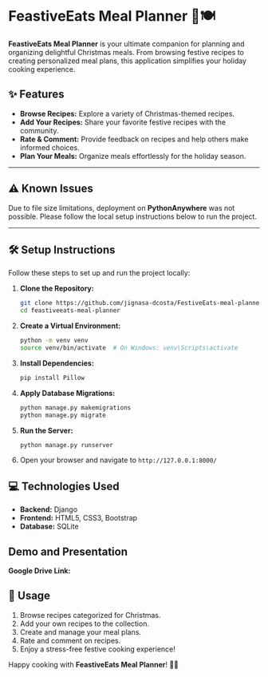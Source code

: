 # FeastiveEats Meal Planner 🎄🍽️

**FeastiveEats Meal Planner** is your ultimate companion for planning and organizing delightful Christmas meals. From browsing festive recipes to creating personalized meal plans, this application simplifies your holiday cooking experience.

## ✨ Features

- **Browse Recipes:** Explore a variety of Christmas-themed recipes.
- **Add Your Recipes:** Share your favorite festive recipes with the community.
- **Rate & Comment:** Provide feedback on recipes and help others make informed choices.
- **Plan Your Meals:** Organize meals effortlessly for the holiday season.

---

## ⚠️ Known Issues

Due to file size limitations, deployment on **PythonAnywhere** was not possible. Please follow the local setup instructions below to run the project.

---

## 🛠️ Setup Instructions

Follow these steps to set up and run the project locally:

1. **Clone the Repository:**
   ```bash
   git clone https://github.com/jignasa-dcosta/FestiveEats-meal-planner.git
   cd feastiveeats-meal-planner
   ```

2. **Create a Virtual Environment:**
   ```bash
   python -m venv venv
   source venv/bin/activate  # On Windows: venv\Scripts\activate
   ```

3. **Install Dependencies:**
   ```bash
   pip install Pillow
   ```

4. **Apply Database Migrations:**
   ```bash
   python manage.py makemigrations
   python manage.py migrate
   ```

5. **Run the Server:**
   ```bash
   python manage.py runserver
   ```

6. Open your browser and navigate to `http://127.0.0.1:8000/`

## 💻 Technologies Used

- **Backend:** Django
- **Frontend:** HTML5, CSS3, Bootstrap
- **Database:** SQLite

## Demo and Presentation
**Google Drive Link:** 

## 🚀 Usage

1. Browse recipes categorized for Christmas.
2. Add your own recipes to the collection.
3. Create and manage your meal plans.
4. Rate and comment on recipes.
5. Enjoy a stress-free festive cooking experience!

Happy cooking with **FeastiveEats Meal Planner**! 🎅✨

